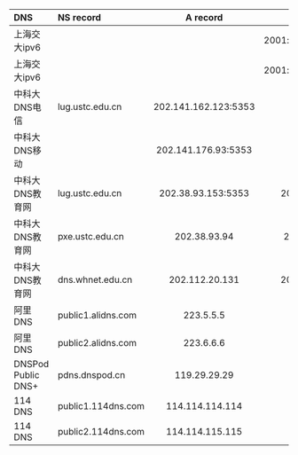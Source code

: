 DNS							|		NS record			|		A record		|			AAAA record			|
:---------------------------|:--------------------------|:---------------------:|:-----------------------------:|
上海交大ipv6				|							|						|2001:da8:8000:1:202:120:2:100	|
上海交大ipv6				|							|						|2001:da8:8000:1:202:120:2:101	|
中科大DNS电信				|lug.ustc.edu.cn			|202.141.162.123:5353	|								|
中科大DNS移动				|							|202.141.176.93:5353	|								|
中科大DNS教育网				|lug.ustc.edu.cn			|202.38.93.153:5353		|2001:da8:d800:931::153			|
中科大DNS教育网				|pxe.ustc.edu.cn			|202.38.93.94			|2001:da8:d800:931::94			|
中科大DNS教育网				|dns.whnet.edu.cn			|202.112.20.131			|2001:da8:3000:2000::53			|
阿里DNS						|public1.alidns.com			|223.5.5.5				|								|
阿里DNS						|public2.alidns.com			|223.6.6.6				|								|
DNSPod Public DNS+			|pdns.dnspod.cn				|119.29.29.29			|								|
114 DNS						|public1.114dns.com			|114.114.114.114		|								|
114 DNS						|public2.114dns.com			|114.114.115.115		|								|
